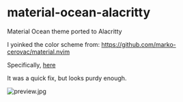 # material-ocean-alacritty
Material Ocean theme ported to Alacritty

I yoinked the color scheme from: https://github.com/marko-cerovac/material.nvim

Specifically, [here](https://github.com/marko-cerovac/material.nvim/blob/main/lua/material/colors.lua)

It was a quick fix, but looks purdy enough.

![preview.jpg](https://raw.githubusercontent.com/miodzie/material-oceanic-alacritty/main/preview.png)
